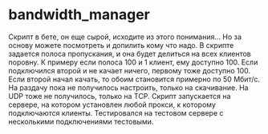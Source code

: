 # bandwidth_manager

Скрипт в бете, он еще сырой, исходите из этого понимания... Но за основу можете посмотреть и допилить кому что надо. В скрипте задается полоса пропускания, и она будет делиться на всех клиентов поровну. К примеру если полоса 100 и 1 клиент, ему доступно 100. Если подключился второй и не качает ничего, первому тоже доступно 100. Если второй начал качать, то обоим становится примерно по 50 Мбит/с. На раздачу пока не получилось настроить, только на скачивание. На UDP тоже не получилось, только на TCP. Скрипт запускается на сервере, на котором установлен любой прокси, к которому подключаются клиенты. Тестировался на тестовом сервере с несколькими подключениями тестовыми.
